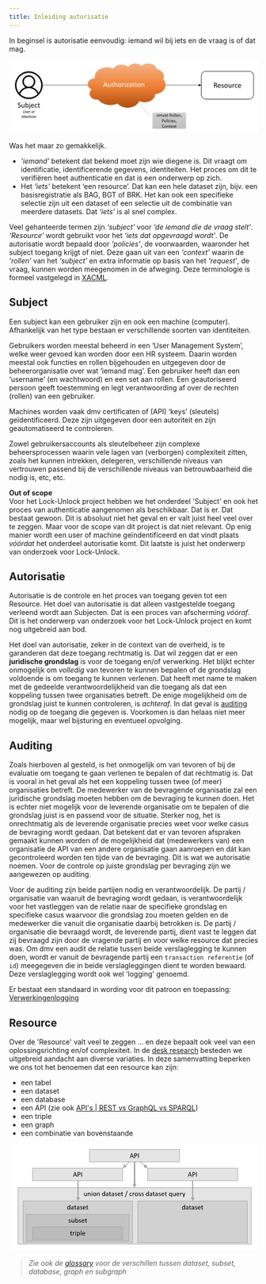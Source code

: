 ```yaml
---
title: Inleiding autorisatie
---
```

In beginsel is autorisatie eenvoudig: iemand wil bij iets en de vraag is of dat mag.

![Authorisation Simple Diagram](images/authorisation-simple.png)

Was het maar zo gemakkelijk.

- _‘iemand’_ betekent dat bekend moet zijn wie diegene is. Dit vraagt om identificatie,
  identificerende gegevens, identiteiten. Het proces om dit te verifiëren heet authenticatie en dat
  is een onderwerp op zich. 
- Het _‘iets’_ betekent ‘een resource’. Dat kan een hele dataset zijn, bijv. een basisregistratie
  als BAG, BGT of BRK. Het kan ook een specifieke selectie zijn uit een dataset of een selectie uit
  de combinatie van meerdere datasets. Dat _‘iets’_ is al snel complex.
  
Veel gehanteerde termen zijn _‘subject’_ voor _‘de iemand die de vraag stelt'_. _‘Resource’_ wordt
gebruikt voor het _‘iets dat opgevraagd wordt’_. De autorisatie wordt bepaald door _‘policies’_, de
voorwaarden, waaronder het subject toegang krijgt of niet. Deze gaan uit van een _‘context’_ waarin
de _‘rollen’_ van het _‘subject’_ en extra informatie op basis van het _‘request’_, de vraag, kunnen
worden meegenomen in de afweging. Deze terminologie is formeel vastgelegd in
[XACML](../achtergrond/xacml.md). 

## Subject

Een subject kan een gebruiker zijn en ook een machine (computer). Afhankelijk van het type bestaan
er verschillende soorten van identiteiten.

Gebruikers worden meestal beheerd in een ‘User Management System’, welke weer gevoed kan worden door
een HR systeem. Daarin worden meestal ook functies en rollen bijgehouden en uitgegeven door de
beheerorganisatie over wat ‘iemand mag’. Een gebruiker heeft dan een ‘username’ (en wachtwoord) en
een set aan rollen. Een geautoriseerd persoon geeft toestemming en legt verantwoording af over de
rechten (rollen) van een gebruiker.

Machines worden vaak dmv certificaten of (API) ‘keys’ (sleutels) geïdentificeerd. Deze zijn
uitgegeven door een autoriteit en zijn geautomatiseerd te controleren.

Zowel gebruikersaccounts als sleutelbeheer zijn complexe beheersprocessen waarin vele lagen van
(verborgen) complexiteit zitten, zoals het kunnen intrekken, delegeren, verschillende niveaus van
vertrouwen passend bij de verschillende niveaus van betrouwbaarheid die nodig is, etc, etc.

<div class="highlight">

<b>Out of scope</b><br>
Voor het Lock-Unlock project hebben we het onderdeel 'Subject' en ook het proces van authenticatie
aangenomen als beschikbaar. Dat is er. Dat bestaat gewoon. Dit is absoluut niet het geval en er
valt juist heel veel over te zeggen. Maar voor de scope van dit project is dat niet relevant. Op
enig manier wordt een user of machine geïndentificeerd en dat vindt plaats <i>vóórdat</i> het onderdeel
autorisatie komt. Dit laatste is juist het onderwerp van onderzoek voor Lock-Unlock.

</div>

## Autorisatie

Autorisatie is de controle en het proces van toegang geven tot een Resource. Het doel van
autorisatie is dat alleen vastgestelde toegang verleend wordt aan Subjecten. Dat is een proces van
afscherming _vóóraf_. Dit is het onderwerp van onderzoek voor het Lock-Unlock project en komt nog
uitgebreid aan bod. 

Het doel van autorisatie, zeker in de context van de overheid, is te garanderen dat deze toegang
rechtmatig is. Dat wil zeggen dat er een **juridische grondslag** is voor de toegang en/of
verwerking. Het blijkt echter onmogelijk om _volledig_ van tevoren te kunnen bepalen of de grondslag
voldoende is om toegang te kunnen verlenen. Dat heeft met name te maken met de gedeelde
verantwoordelijkheid van die toegang als dat een koppeling tussen twee organisaties betreft. De
enige mogelijkheid om de grondslag juist te kunnen controleren, is _achteraf_. In dat geval is
[auditing](#auditing) nodig op de toegang die gegeven is. Voorkomen is dan helaas niet meer
mogelijk, maar wel bijsturing en eventueel opvolging.

## Auditing

Zoals hierboven al gesteld, is het onmogelijk om van tevoren of bij de evaluatie om toegang te gaan verlenen te bepalen of dat rechtmatig is. Dat is vooral in het geval als het een koppeling tussen twee (of meer) organisaties betreft. De medewerker van de bevragende organisatie zal een juridische grondslag moeten hebben om de bevraging te kunnen doen. Het is echter niet mogelijk voor de leverende organisatie om te bepalen of die grondslag juist is en passend voor de situatie. Sterker nog, het is onrechtmatig als de leverende organisatie precies weet voor welke casus de bevraging wordt gedaan. Dat betekent dat er van tevoren afspraken gemaakt kunnen worden of de mogelijkheid dat (medewerkers van) een organisatie de API van een andere organisatie gaan aanroepen en dát kan gecontroleerd worden ten tijde van de bevraging. Dit is wat we autorisatie noemen. Voor de controle op juiste grondslag per bevraging zijn we aangewezen op auditing.

Voor de auditing zijn beide partijen nodig en verantwoordelijk. De partij / organisatie van waaruit
de bevraging wordt gedaan, is verantwoordelijk voor het vastleggen van de relatie naar de specifieke
grondslag en specifieke casus waarvoor die grondslag zou moeten gelden en de medewerker die vanuit
die organisatie daarbij betrokken is. De partij / organisatie die bevraagd wordt, de leverende
partij, dient vast te leggen dat zij bevraagd zijn door de vragende partij en voor welke resource
dat precies was. Om dmv een audit de relatie tussen beide verslaglegging te kunnen doen, wordt er
vanuit de bevragende partij een `transaction referentie` (of `id`) meegegeven die in beide
verslagleggingen dient te worden bewaard. Deze verslaglegging wordt ook wel 'logging' genoemd.

Er bestaat een standaard in wording voor dit patroon en toepassing:
[Verwerkingenlogging](../achtergrond/verwerkingenlogging.md)

## Resource

Over de 'Resource' valt veel te zeggen ... en deze bepaalt ook veel van een oplossingsrichting en/of complexiteit. In de [desk research](../#desk-research) besteden we uitgebreid aandacht aan diverse variaties. In deze samenvatting beperken we ons tot het benoemen dat een resource kan zijn:

- een tabel
- een dataset
- een database
- een API (zie ook [API's | REST vs GraphQL vs SPARQL](../federatieve-bevraging/apis.md))
- een triple
- een graph
- een combinatie van bovenstaande

![Resource Layers](images/resource-layers.png)

> _Zie ook de [glossary](../achtergrond/glossary.md) voor de verschillen tussen dataset, subset, database, graph en subgraph_

